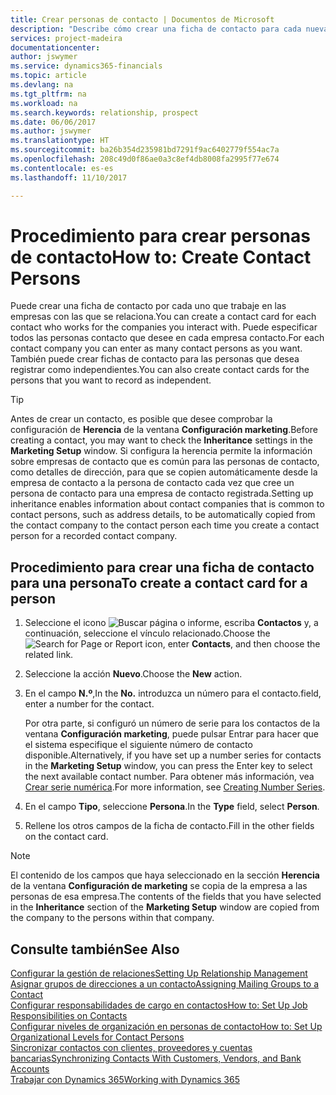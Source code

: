 ```yaml
---
title: Crear personas de contacto | Documentos de Microsoft
description: "Describe cómo crear una ficha de contacto para cada nueva persona o cliente potencial con el que interactúe o tenga una relación de negocio."
services: project-madeira
documentationcenter: 
author: jswymer
ms.service: dynamics365-financials
ms.topic: article
ms.devlang: na
ms.tgt_pltfrm: na
ms.workload: na
ms.search.keywords: relationship, prospect
ms.date: 06/06/2017
ms.author: jswymer
ms.translationtype: HT
ms.sourcegitcommit: ba26b354d235981bd7291f9ac6402779f554ac7a
ms.openlocfilehash: 208c49d0f86ae0a3c8ef4db8008fa2995f77e674
ms.contentlocale: es-es
ms.lasthandoff: 11/10/2017

---
```

# <a name="how-to-create-contact-persons"></a><span data-ttu-id="6e3c0-103">Procedimiento para crear personas de contacto</span><span class="sxs-lookup"><span data-stu-id="6e3c0-103">How to: Create Contact Persons</span></span>
<span data-ttu-id="6e3c0-104">Puede crear una ficha de contacto por cada uno que trabaje en las empresas con las que se relaciona.</span><span class="sxs-lookup"><span data-stu-id="6e3c0-104">You can create a contact card for each contact who works for the companies you interact with.</span></span> <span data-ttu-id="6e3c0-105">Puede especificar todos las personas contacto que desee en cada empresa contacto.</span><span class="sxs-lookup"><span data-stu-id="6e3c0-105">For each contact company you can enter as many contact persons as you want.</span></span> <span data-ttu-id="6e3c0-106">También puede crear fichas de contacto para las personas que desea registrar como independientes.</span><span class="sxs-lookup"><span data-stu-id="6e3c0-106">You can also create contact cards for the persons that you want to record as independent.</span></span>

> [!TIP]  
>   <span data-ttu-id="6e3c0-107">Antes de crear un contacto, es posible que desee comprobar la configuración de **Herencia** de la ventana **Configuración marketing**.</span><span class="sxs-lookup"><span data-stu-id="6e3c0-107">Before creating a contact, you may want to check the **Inheritance** settings in the **Marketing Setup** window.</span></span> <span data-ttu-id="6e3c0-108">Si configura la herencia permite la información sobre empresas de contacto que es común para las personas de contacto, como detalles de dirección, para que se copien automáticamente desde la empresa de contacto a la persona de contacto cada vez que cree un persona de contacto para una empresa de contacto registrada.</span><span class="sxs-lookup"><span data-stu-id="6e3c0-108">Setting up inheritance enables information about contact companies that is common to contact persons, such as address details, to be automatically copied from the contact company to the contact person each time you create a contact person for a recorded contact company.</span></span>

## <a name="to-create-a-contact-card-for-a-person"></a><span data-ttu-id="6e3c0-109">Procedimiento para crear una ficha de contacto para una persona</span><span class="sxs-lookup"><span data-stu-id="6e3c0-109">To create a contact card for a person</span></span>
1. <span data-ttu-id="6e3c0-110">Seleccione el icono ![Buscar página o informe](media/ui-search/search_small.png "icono Buscar página o informe"), escriba **Contactos** y, a continuación, seleccione el vínculo relacionado.</span><span class="sxs-lookup"><span data-stu-id="6e3c0-110">Choose the ![Search for Page or Report](media/ui-search/search_small.png "Search for Page or Report icon") icon, enter **Contacts**, and then choose the related link.</span></span>
2. <span data-ttu-id="6e3c0-111">Seleccione la acción **Nuevo**.</span><span class="sxs-lookup"><span data-stu-id="6e3c0-111">Choose the **New** action.</span></span>
3. <span data-ttu-id="6e3c0-112">En el campo **N.º**,</span><span class="sxs-lookup"><span data-stu-id="6e3c0-112">In the **No.**</span></span> <span data-ttu-id="6e3c0-113">introduzca un número para el contacto.</span><span class="sxs-lookup"><span data-stu-id="6e3c0-113">field, enter a number for the contact.</span></span>

    <span data-ttu-id="6e3c0-114">Por otra parte, si configuró un número de serie para los contactos de la ventana **Configuración marketing**, puede pulsar Entrar para hacer que el sistema especifique el siguiente número de contacto disponible.</span><span class="sxs-lookup"><span data-stu-id="6e3c0-114">Alternatively, if you have set up a number series for contacts in the **Marketing Setup** window, you can press the Enter key to select the next available contact number.</span></span> <span data-ttu-id="6e3c0-115">Para obtener más información, vea [Crear serie numérica](ui-create-number-series.md).</span><span class="sxs-lookup"><span data-stu-id="6e3c0-115">For more information, see [Creating Number Series](ui-create-number-series.md).</span></span>
4. <span data-ttu-id="6e3c0-116">En el campo **Tipo**, seleccione **Persona**.</span><span class="sxs-lookup"><span data-stu-id="6e3c0-116">In the **Type** field, select **Person**.</span></span>
5. <span data-ttu-id="6e3c0-117">Rellene los otros campos de la ficha de contacto.</span><span class="sxs-lookup"><span data-stu-id="6e3c0-117">Fill in the other fields on the contact card.</span></span>

> [!NOTE]  
>   <span data-ttu-id="6e3c0-118">El contenido de los campos que haya seleccionado en la sección **Herencia** de la ventana **Configuración de marketing** se copia de la empresa a las personas de esa empresa.</span><span class="sxs-lookup"><span data-stu-id="6e3c0-118">The contents of the fields that you have selected in the **Inheritance** section of the **Marketing Setup** window are copied from the company to the persons within that company.</span></span>

## <a name="see-also"></a><span data-ttu-id="6e3c0-119">Consulte también</span><span class="sxs-lookup"><span data-stu-id="6e3c0-119">See Also</span></span>
[<span data-ttu-id="6e3c0-120">Configurar la gestión de relaciones</span><span class="sxs-lookup"><span data-stu-id="6e3c0-120">Setting Up Relationship Management</span></span>](marketing-setup-marketing.md)  
[<span data-ttu-id="6e3c0-121">Asignar grupos de direcciones a un contacto</span><span class="sxs-lookup"><span data-stu-id="6e3c0-121">Assigning Mailing Groups to a Contact</span></span>](marketing-mailing-groups.md#AssignMailGroupContact)  
[<span data-ttu-id="6e3c0-122">Configurar responsabilidades de cargo en contactos</span><span class="sxs-lookup"><span data-stu-id="6e3c0-122">How to: Set Up Job Responsibilities on Contacts</span></span>](marketing-job-responsibilities.md)  
[<span data-ttu-id="6e3c0-123">Configurar niveles de organización en personas de contacto</span><span class="sxs-lookup"><span data-stu-id="6e3c0-123">How to: Set Up Organizational Levels for Contact Persons</span></span>](marketing-organizational-levels.md)  
[<span data-ttu-id="6e3c0-124">Sincronizar contactos con clientes, proveedores y cuentas bancarias</span><span class="sxs-lookup"><span data-stu-id="6e3c0-124">Synchronizing Contacts With Customers, Vendors, and Bank Accounts</span></span>](marketing-synchronize-contacts-customers-vendors-bank-accounts.md)  
[<span data-ttu-id="6e3c0-125">Trabajar con Dynamics 365</span><span class="sxs-lookup"><span data-stu-id="6e3c0-125">Working with Dynamics 365</span></span>](ui-work-product.md)  

